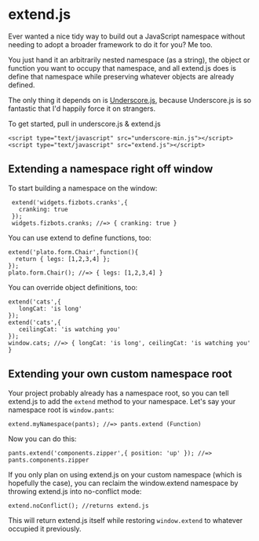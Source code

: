 # extend.js

Ever wanted a nice tidy way to build out a JavaScript namespace without needing to adopt a broader framework to do it for you? Me too.

You just hand it an arbitrarily nested namespace (as a string), the object or function you want to occupy that namespace, and all extend.js does is define that namespace while preserving whatever objects are already defined.

The only thing it depends on is [Underscore.js](http://documentcloud.github.com/underscore/), because Underscore.js is so fantastic that I'd happily force it on strangers.

To get started, pull in underscore.js & extend.js

    <script type="text/javascript" src="underscore-min.js"></script>
    <script type="text/javascript" src="extend.js"></script>

## Extending a namespace right off window

To start building a namespace on the window:

     extend('widgets.fizbots.cranks',{
       cranking: true
     });
     widgets.fizbots.cranks; //=> { cranking: true }

You can use extend to define functions, too:

    extend('plato.form.Chair',function(){
      return { legs: [1,2,3,4] };
    }); 
    plato.form.Chair(); //=> { legs: [1,2,3,4] }

You can override object definitions, too:

    extend('cats',{
       longCat: 'is long'
    });
    extend('cats',{
       ceilingCat: 'is watching you'
    });
    window.cats; //=> { longCat: 'is long', ceilingCat: 'is watching you' }

## Extending your own custom namespace root

Your project probably already has a namespace root, so you can tell extend.js to add the `extend` method to your namespace. Let's say your namespace root is `window.pants`:

    extend.myNamespace(pants); //=> pants.extend (Function)

Now you can do this:

    pants.extend('components.zipper',{ position: 'up' }); //=> pants.components.zipper 

If you only plan on using extend.js on your custom namespace (which is hopefully the case), you can reclaim the window.extend namespace by throwing extend.js into no-conflict mode:

    extend.noConflict(); //returns extend.js 

This will return extend.js itself while restoring `window.extend` to whatever occupied it previously.